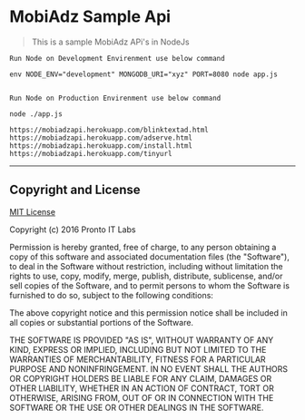 # MobiAdz Sample Api

> This is a sample MobiAdz APi's in NodeJs

```
Run Node on Development Envirenment use below command

env NODE_ENV="development" MONGODB_URI="xyz" PORT=8080 node app.js


Run Node on Production Envirenment use below command

node ./app.js
```

```
https://mobiadzapi.herokuapp.com/blinktextad.html
https://mobiadzapi.herokuapp.com/adserve.html
https://mobiadzapi.herokuapp.com/install.html
https://mobiadzapi.herokuapp.com/tinyurl
```

___

## Copyright and License

[MIT License](https://github.com/goyalzz/NodeSampleAppMobiAdz/blob/master/LICENSE "License")

Copyright (c) 2016 Pronto IT Labs

Permission is hereby granted, free of charge, to any person obtaining a copy
of this software and associated documentation files (the "Software"), to deal
in the Software without restriction, including without limitation the rights
to use, copy, modify, merge, publish, distribute, sublicense, and/or sell
copies of the Software, and to permit persons to whom the Software is
furnished to do so, subject to the following conditions:

The above copyright notice and this permission notice shall be included in all
copies or substantial portions of the Software.

THE SOFTWARE IS PROVIDED "AS IS", WITHOUT WARRANTY OF ANY KIND, EXPRESS OR
IMPLIED, INCLUDING BUT NOT LIMITED TO THE WARRANTIES OF MERCHANTABILITY,
FITNESS FOR A PARTICULAR PURPOSE AND NONINFRINGEMENT. IN NO EVENT SHALL THE
AUTHORS OR COPYRIGHT HOLDERS BE LIABLE FOR ANY CLAIM, DAMAGES OR OTHER
LIABILITY, WHETHER IN AN ACTION OF CONTRACT, TORT OR OTHERWISE, ARISING FROM,
OUT OF OR IN CONNECTION WITH THE SOFTWARE OR THE USE OR OTHER DEALINGS IN THE
SOFTWARE.